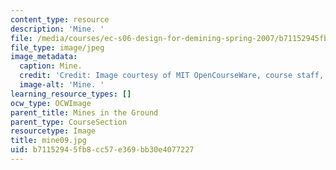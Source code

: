 ```yaml
---
content_type: resource
description: 'Mine. '
file: /media/courses/ec-s06-design-for-demining-spring-2007/b71152945fb8cc57e369bb30e4077227_mine09.jpg
file_type: image/jpeg
image_metadata:
  caption: Mine.
  credit: 'Credit: Image courtesy of MIT OpenCourseWare, course staff, and students.'
  image-alt: 'Mine. '
learning_resource_types: []
ocw_type: OCWImage
parent_title: Mines in the Ground
parent_type: CourseSection
resourcetype: Image
title: mine09.jpg
uid: b7115294-5fb8-cc57-e369-bb30e4077227
---
```

